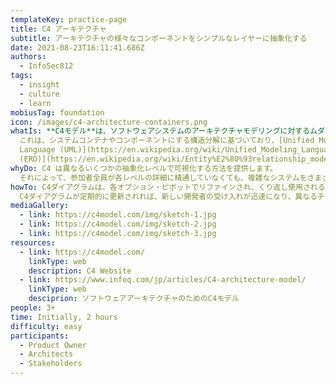 ```yaml
---
templateKey: practice-page
title: C4 アーキテクチャ
subtitle: アーキテクチャの様々なコンポーネントをシンプルなレイヤーに抽象化する
date: 2021-08-23T16:11:41.686Z
authors:
  - InfoSec812
tags:
  - insight
  - culture
  - learn
mobiusTag: foundation
icon: /images/c4-architecture-containers.png
whatIs: **C4モデル**は、ソフトウェアシステムのアーキテクチャモデリングに対するムダのないグ ラフィカルな表記技法です。[](https://en.wikipedia.org/wiki/C4_model#cite_note-:0-1)
  これは、システムコンテナやコンポーネントにする構造分解に基づいており、[Unified Modelling
  Language (UML)](https://en.wikipedia.org/wiki/Unified_Modeling_Language "Unified Modeling Language") や [Entity Relation Diagrams
  (ERD)](https://en.wikipedia.org/wiki/Entity%E2%80%93relationship_model "Entity–relationship model")といった--アーキテクチャ的なビルディングブロックの詳細な分解のために使われるような---既存のモデリング技術に依存しています。
whyDo: C4 は異なるいくつかの抽象化レベルで可視化する方法を提供します。
  それによって、参加者全員が各レベルの詳細に精通していなくても、複雑なシステムをさまざまなレベルで議論できるようになります。
howTo: C4ダイアグラムは、各オプション・ピボットでリファインされ、くり返し使用される必要があります。
  C4ダイアグラムが定期的に更新されれば、新しい開発者の受け入れが迅速になり、異なるチーム同士での共通理解を達成し、ステークホルダーに対する状況報告もシンプルになります。
mediaGallery:
  - link: https://c4model.com/img/sketch-1.jpg
  - link: https://c4model.com/img/sketch-2.jpg
  - link: https://c4model.com/img/sketch-3.jpg
resources:
  - link: https://c4model.com/
    linkType: web
    description: C4 Website
  - link: https://www.infoq.com/jp/articles/C4-architecture-model/
    linkType: web
    desciprion: ソフトウェアアーキテクチャのためのC4モデル
people: 3+
time: Initially, 2 hours
difficulty: easy
participants:
  - Product Owner
  - Architects
  - Stakeholders
---
```

